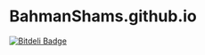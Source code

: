 # BahmanShams.github.io


[![Bitdeli Badge](https://d2weczhvl823v0.cloudfront.net/bahmanshams/bahmanshams.github.io/trend.png)](https://bitdeli.com/free "Bitdeli Badge")

